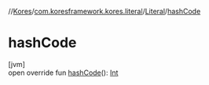 //[Kores](../../../index.md)/[com.koresframework.kores.literal](../index.md)/[Literal](index.md)/[hashCode](hash-code.md)

# hashCode

[jvm]\
open override fun [hashCode](hash-code.md)(): [Int](https://kotlinlang.org/api/latest/jvm/stdlib/kotlin/-int/index.html)
